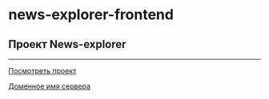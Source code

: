 # news-explorer-frontend

## Проект News-explorer
____________________________________________________________

[Посмотреть проект](http://mortany-news.students.nomoreparties.xyz/ "Добро пожаловать на news-explorer")

[Доменное имя сервера](https://api.mortany-news.students.nomoreparties.xyz/ "Привет, сервак")  
